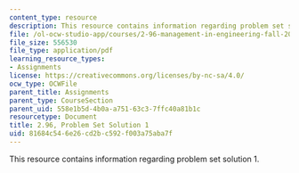 ```yaml
---
content_type: resource
description: This resource contains information regarding problem set solution 1.
file: /ol-ocw-studio-app/courses/2-96-management-in-engineering-fall-2012/81684c546e26cd2bc592f003a75aba7f_MIT2_96F12_psets01.pdf
file_size: 556530
file_type: application/pdf
learning_resource_types:
- Assignments
license: https://creativecommons.org/licenses/by-nc-sa/4.0/
ocw_type: OCWFile
parent_title: Assignments
parent_type: CourseSection
parent_uid: 558e1b5d-4b0a-a751-63c3-7ffc40a81b1c
resourcetype: Document
title: 2.96, Problem Set Solution 1
uid: 81684c54-6e26-cd2b-c592-f003a75aba7f
---
```

This resource contains information regarding problem set solution 1.